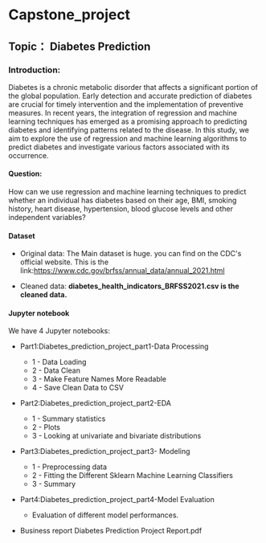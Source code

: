 # Capstone_project
## Topic： Diabetes Prediction

### Introduction:

Diabetes is a chronic metabolic disorder that affects a significant portion of the global population. Early detection and accurate prediction of diabetes are crucial for timely intervention and the implementation of preventive measures. In recent years, the integration of regression and machine learning techniques has emerged as a promising approach to predicting diabetes and identifying patterns related to the disease. In this study, we aim to explore the use of regression and machine learning algorithms to predict diabetes and investigate various factors associated with its occurrence.

#### Question:
How can we use regression and machine learning techniques to predict whether an individual has diabetes based on their age, BMI, smoking history, heart disease, hypertension, blood glucose levels and other independent variables?

#### Dataset

- Original data:
The Main dataset is huge. you can find on the CDC's official website. This is the link:https://www.cdc.gov/brfss/annual_data/annual_2021.html

- Cleaned data:
**diabetes_health_indicators_BRFSS2021.csv is the cleaned data.**

#### Jupyter notebook

We have 4 Jupyter notebooks:

- Part1:Diabetes_prediction_project_part1-Data Processing
     - 1 - Data Loading
     - 2 - Data Clean
     - 3 - Make Feature Names More Readable
     - 4 - Save Clean Data to CSV

- Part2:Diabetes_prediction_project_part2-EDA
     - 1 - Summary statistics
     - 2 - Plots
     - 3 - Looking at univariate and bivariate distributions
     
- Part3:Diabetes_prediction_project_part3- Modeling
     - 1 - Preprocessing data
     - 2 - Fitting the Different Sklearn Machine Learning Classifiers
     - 3 - Summary

- Part4:Diabetes_prediction_project_part4-Model Evaluation
     - Evaluation of different model performances.
- Business report
  Diabetes Prediction Project Report.pdf
